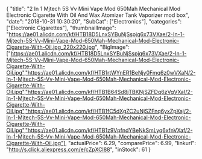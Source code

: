 {
	"title": "2 In 1 Mjtech 5S Vv Mini Vape Mod 650Mah Mechanical Mod Electronic Cigarette With Oil And Wax Atomizer Tank Vaporizer mod box",
	"date": "2018-10-31 10:30:20",
	"SubCat": ["Electronics"],
	"categories": ["Electronic Cigarettes"],
	"thumbnailImage": "https://ae01.alicdn.com/kf/HTB18D5LnxSYBuNjSspjq6x73VXae/2-In-1-Mjtech-5S-Vv-Mini-Vape-Mod-650Mah-Mechanical-Mod-Electronic-Cigarette-With-Oil.jpg_220x220.jpg",
	"BigImage": ["https://ae01.alicdn.com/kf/HTB18D5LnxSYBuNjSspjq6x73VXae/2-In-1-Mjtech-5S-Vv-Mini-Vape-Mod-650Mah-Mechanical-Mod-Electronic-Cigarette-With-Oil.jpg","https://ae01.alicdn.com/kf/HTB1rtWYnER1BeNjy0Fmq6z0wVXaN/2-In-1-Mjtech-5S-Vv-Mini-Vape-Mod-650Mah-Mechanical-Mod-Electronic-Cigarette-With-Oil.jpg","https://ae01.alicdn.com/kf/HTB1B64Sd8jTBKNjSZFDq6zVgVXaI/2-In-1-Mjtech-5S-Vv-Mini-Vape-Mod-650Mah-Mechanical-Mod-Electronic-Cigarette-With-Oil.jpg","https://ae01.alicdn.com/kf/HTB1fC5dXgZC2uNjSZFnq6yxZpXaj/2-In-1-Mjtech-5S-Vv-Mini-Vape-Mod-650Mah-Mechanical-Mod-Electronic-Cigarette-With-Oil.jpg","https://ae01.alicdn.com/kf/HTB1z9VpfndYBeNkSmLyq6xfnVXaf/2-In-1-Mjtech-5S-Vv-Mini-Vape-Mod-650Mah-Mechanical-Mod-Electronic-Cigarette-With-Oil.jpg"],
	"actualPrice": 6.29,
	"comparePrice": 6.99,
	"linkurl": "http://s.click.aliexpress.com/e/cZpXCl88",
	"inStock": 61
}
